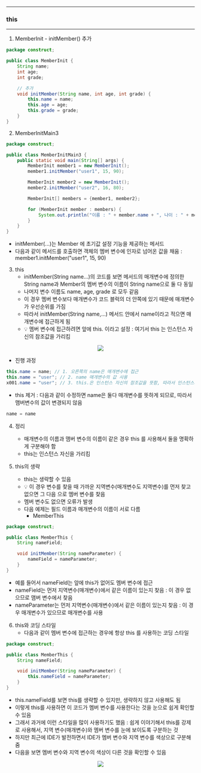 -----
### this
-----
1. MemberInit - initMember() 추가
```java
package construct;

public class MemberInit {
    String name;
    int age;
    int grade;

    // 추가
    void initMember(String name, int age, int grade) {
        this.name = name;
        this.age = age;
        this.grade = grade;
    }
}
```

2. MemberInitMain3
```java
package construct;

public class MemberInitMain3 {
    public static void main(String[] args) {
        MemberInit member1 = new MemberInit();
        member1.initMember("user1", 15, 90);

        MemberInit member2 = new MemberInit();
        member2.initMember("user2", 16, 80);

        MemberInit[] members = {member1, member2};

        for (MemberInit member : members) {
            System.out.println("이름 : " + member.name + ", 나이 : " + member.age + ", 성적 : " + member.grade);
        }
    }
}
```
   - initMember(...)는 Member 에 초기값 설정 기능을 제공하는 메서드
   - 다음과 같이 메서드를 호출하면 객체의 멤버 변수에 인자로 넘어온 값을 채움 : member1.initMember("user1", 15, 90)

3. this
   - initMember(String name...)의 코드를 보면 메서드의 매개변수에 정의한 String name과 Member의 멤버 변수의 이름이 String name으로 둘 다 동일
   - 나머지 변수 이름도 name, age, grade 로 모두 같음
   - 이 경우 멤버 변수보다 매개변수가 코드 블럭의 더 안쪽에 있기 때문에 매개변수가 우선순위를 가짐
   - 따라서 initMember(String name,...) 메서드 안에서 name이라고 적으면 매개변수에 접근하게 됨
   - 💡 멤버 변수에 접근하려면 앞에 this. 이라고 설정 : 여기서 this 는 인스턴스 자신의 참조값을 가리킴

<div align="center">
<img src="https://github.com/user-attachments/assets/5d312bee-3ab5-4448-b812-58af4e93a288">
</div>

   - 진행 과정
```java
this.name = name; // 1. 오른쪽의 name은 매개변수에 접근
this.name = "user"; // 2. name 매개변수의 값 사용
x001.name = "user"; // 3. this.은 인스턴스 자신의 참조값을 뜻함, 따라서 인스턴스의 멤버 변수에 접근
```

   - this 제거 : 다음과 같이 수정하면 name은 둘다 매개변수를 뜻하게 되므로, 따라서 맴버변수의 값이 변경되지 않음
```java
name = name
```

4. 정리
   - 매개변수의 이름과 맴버 변수의 이름이 같은 경우 this 를 사용해서 둘을 명확하게 구분해야 함
   - this는 인스턴스 자신을 가리킴

5. this의 생략
   - this는 생략할 수 있음
   - 💡 이 경우 변수를 찾을 때 가까운 지역변수(매개변수도 지역변수)를 먼저 찾고 없으면 그 다음 으로 멤버 변수를 찾음
   - 멤버 변수도 없으면 오류가 발생
   - 다음 예제는 필드 이름과 매개변수의 이름이 서로 다름
     + MemberThis
```java
package construct;

public class MemberThis {
    String nameField;

    void initMember(String nameParameter) {
        nameField = nameParameter;
    }
}
```
   - 예를 들어서 nameField는 앞에 this가 없어도 멤버 변수에 접근
   - nameField는 먼저 지역변수(매개변수)에서 같은 이름이 있는지 찾음 : 이 경우 없으므로 맴버 변수에서 찾음
   - nameParameter는 먼저 지역변수(매개변수)에서 같은 이름이 있는지 찾음 : 이 경우 매개변수가 있으므로 매개변수를 사용

6. this와 코딩 스타일
   - 다음과 같이 멤버 변수에 접근하는 경우에 항상 this 를 사용하는 코딩 스타일
```java
package construct;

public class MemberThis {
    String nameField;

    void initMember(String nameParameter) {
        this.nameField = nameParameter;
    }
}
```
   - this.nameField를 보면 this를 생략할 수 있지만, 생략하지 않고 사용해도 됨
   - 이렇게 this를 사용하면 이 코드가 멤버 변수를 사용한다는 것을 눈으로 쉽게 확인할 수 있음
   - 그래서 과거에 이런 스타일을 많이 사용하기도 했음 : 쉽게 이야기해서 this를 강제로 사용해서, 지역 변수(매개변수)와 멤버 변수를 눈에 보이도록 구분하는 것
   - 하지만 최근에 IDE가 발전하면서 IDE가 멤버 변수와 지역 변수를 색상으로 구분해줌
   - 다음을 보면 멤버 변수와 지역 변수의 색상이 다른 것을 확인할 수 있음
<div align="center">
<img src="https://github.com/user-attachments/assets/34dd2255-32df-4842-b7ce-2472c98928d2">
</div>
